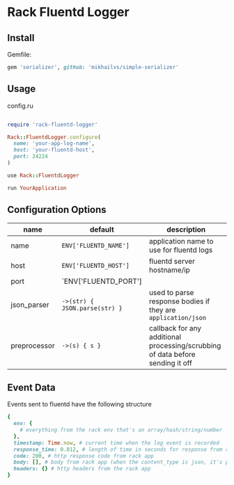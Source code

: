 # Rack Fluentd Logger

## Install

Gemfile:
```ruby
gem 'serializer', github: 'mikhailvs/simple-serializer'
```

## Usage

config.ru
```ruby

require 'rack-fluentd-logger'

Rack::FluentdLogger.configure(
  name: 'your-app-log-name',
  host: 'your-fluentd-host',
  port: 24224
)

use Rack::FluentdLogger

run YourApplication

```

## Configuration Options
| name | default | description |
| ---- | ------- | ----------- |
| name | `ENV['FLUENTD_NAME']` | application name to use for fluentd logs |
| host | `ENV['FLUENTD_HOST']` | fluentd server hostname/ip |
| port | `ENV['FLUENTD_PORT'] || 24_224` | fluentd server port |
| json_parser | `->(str) { JSON.parse(str) }` | used to parse response bodies if they are `application/json` |
| preprocessor | `->(s) { s }` | callback for any additional processing/scrubbing of data before sending it off |

## Event Data
Events sent to fluentd have the following structure
```ruby
{
  env: {
    # everything from the rack env that's an array/hash/string/number
  },
  timestamp: Time.now, # current time when the log event is recorded
  response_time: 0.012, # length of time in seconds for response from rack
  code: 200, # http response code from rack app
  body: [], # body from rack app (when the content_type is json, it's parsed)
  headers: {} # http headers from the rack app
}
```

